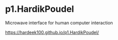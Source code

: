 # p1.HardikPoudel
Microwave interface for human computer interaction

 https://hardeek100.github.io/p1.HardikPoudel/
